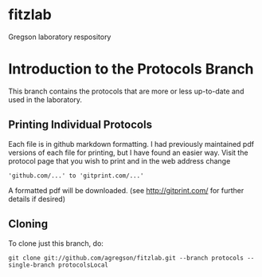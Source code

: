 fitzlab
=======

Gregson laboratory respository

# Introduction to the Protocols Branch

This branch contains the protocols that are more or less up-to-date and used in the laboratory. 

## Printing Individual Protocols
Each file is in github markdown formatting. I had previously maintained pdf versions of each file for printing, but I have found an easier way. Visit the protocol page that you wish to print and in the web address change 

    'github.com/...' to 'gitprint.com/...'

A formatted pdf will be downloaded. (see http://gitprint.com/ for further details if desired)

## Cloning
To clone just this branch, do:

    git clone git://github.com/agregson/fitzlab.git --branch protocols --single-branch protocolsLocal
